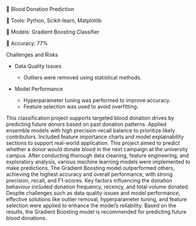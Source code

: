 💉 Blood Donation Prediction

🔧 Tools: Python, Scikit-learn, Matplotlib

🧠 Models: Gradient Boosting Classifier

🎯 Accuracy: 77%

Challenges and Risks
- Data Quality Issues
  - Outliers were removed using statistical methods.
    
- Model Performance
  - Hyperparameter tuning was performed to improve accuracy.
  - Feature selection was used to avoid overfitting.

This classification project supports targeted blood donation drives by predicting future donors based on past donation patterns. Applied ensemble models with high precision-recall balance to prioritize likely contributors. Included feature importance charts and model explainability sections to support real-world application. This project aimed to predict whether a donor would donate blood in the next campaign at the university campus. After conducting thorough data cleaning, feature engineering, and exploratory analysis, various machine learning models were implemented to make predictions. The Gradient Boosting model outperformed others, achieving the highest accuracy and overall performance, with strong precision, recall, and F1-scores. Key factors influencing the donation behaviour included donation frequency, recency, and total volume donated. Despite challenges such as data quality issues and model performance, effective solutions like outlier removal, hyperparameter tuning, and feature selection were applied to enhance the model’s reliability. Based on the results, the Gradient Boosting model is recommended for predicting future blood donations.
